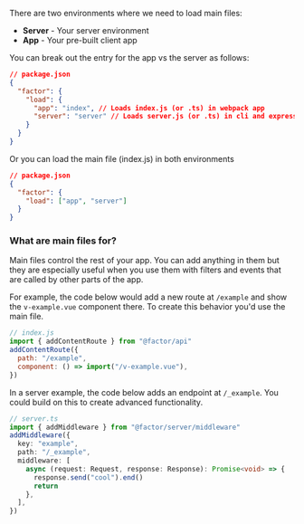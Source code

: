 There are two environments where we need to load main files:

- **Server** - Your server environment
- **App** - Your pre-built client app

You can break out the entry for the app vs the server as follows:

```json
// package.json
{
  "factor": {
    "load": {
      "app": "index", // Loads index.js (or .ts) in webpack app
      "server": "server" // Loads server.js (or .ts) in cli and express server
    }
  }
}
```

Or you can load the main file (index.js) in both environments

```json
// package.json
{
  "factor": {
    "load": ["app", "server"]
  }
}
```

### What are main files for?

Main files control the rest of your app. You can add anything in them but they are especially useful when you use them with filters and events that are called by other parts of the app.

For example, the code below would add a new route at `/example` and show the `v-example.vue` component there. To create this behavior you'd use the main file.

```js
// index.js
import { addContentRoute } from "@factor/api"
addContentRoute({
  path: "/example",
  component: () => import("/v-example.vue"),
})
```

In a server example, the code below adds an endpoint at `/_example`. You could build on this to create advanced functionality.

```typescript
// server.ts
import { addMiddleware } from "@factor/server/middleware"
addMiddleware({
  key: "example",
  path: "/_example",
  middleware: [
    async (request: Request, response: Response): Promise<void> => {
      response.send("cool").end()
      return
    },
  ],
})
```
